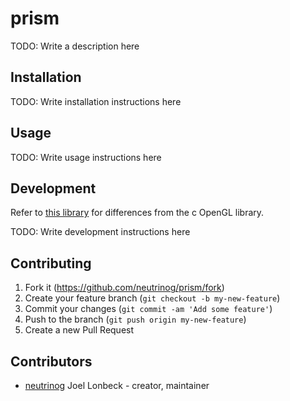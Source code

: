 # prism

TODO: Write a description here

## Installation

TODO: Write installation instructions here

## Usage

TODO: Write usage instructions here

## Development

Refer to [this library](https://github.com/calebuharrison/LibGL) for differences from the c OpenGL library.

TODO: Write development instructions here

## Contributing

1. Fork it (<https://github.com/neutrinog/prism/fork>)
2. Create your feature branch (`git checkout -b my-new-feature`)
3. Commit your changes (`git commit -am 'Add some feature'`)
4. Push to the branch (`git push origin my-new-feature`)
5. Create a new Pull Request

## Contributors

- [neutrinog](https://github.com/neutrinog) Joel Lonbeck - creator, maintainer

